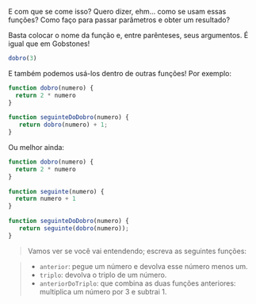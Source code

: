 E com que se come isso? Quero dizer, ehm... como se usam essas funções? Como faço para passar parâmetros e obter um resultado?

Basta colocar o nome da função e, entre parênteses, seus argumentos. É igual que em Gobstones!

``` javascript
dobro(3)
```

E também podemos usá-los dentro de outras funções! Por exemplo:

``` javascript
function dobro(numero) {
  return 2 * numero
}
 
function seguinteDoDobro(numero) {
   return dobro(numero) + 1;
}
```

Ou melhor ainda:

``` javascript
function dobro(numero) {
  return 2 * numero
}
 
function seguinte(numero) {
  return numero + 1
}
 
function seguinteDoDobro(numero) {
   return seguinte(dobro(numero));
}
```

> Vamos ver se você vai entendendo; escreva as seguintes funções:

> * `anterior`: pegue um número e devolva esse número menos um.
> * `triplo`: devolva o triplo de um número.
> * `anteriorDoTriplo`: que combina as duas funções anteriores: multiplica um número por 3 e subtrai 1.